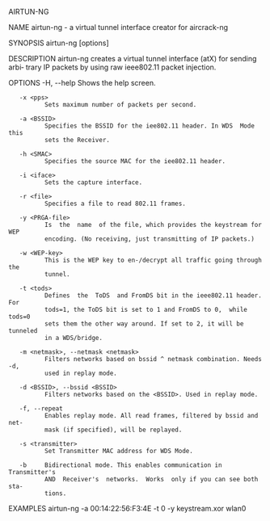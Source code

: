 AIRTUN-NG

NAME
       airtun-ng - a virtual tunnel interface creator for aircrack-ng

SYNOPSIS
       airtun-ng [options] <interface name>

DESCRIPTION
       airtun-ng  creates  a  virtual tunnel interface (atX) for sending arbi‐
       trary IP packets by using raw ieee802.11 packet injection.

OPTIONS
       -H, --help
              Shows the help screen.

       -x <pps>
              Sets maximum number of packets per second.

       -a <BSSID>
              Specifies the BSSID for the iee802.11 header. In WDS  Mode  this
              sets the Receiver.

       -h <SMAC>
              Specifies the source MAC for the iee802.11 header.

       -i <iface>
              Sets the capture interface.

       -r <file>
              Specifies a file to read 802.11 frames.

       -y <PRGA-file>
              Is  the  name  of the file, which provides the keystream for WEP
              encoding. (No receiving, just transmitting of IP packets.)

       -w <WEP-key>
              This is the WEP key to en-/decrypt all traffic going through the
              tunnel.

       -t <tods>
              Defines  the  ToDS  and FromDS bit in the ieee802.11 header. For
              tods=1, the ToDS bit is set to 1 and FromDS to 0,  while  tods=0
              sets them the other way around. If set to 2, it will be tunneled
              in a WDS/bridge.

       -m <netmask>, --netmask <netmask>
              Filters networks based on bssid ^ netmask combination. Needs -d,
              used in replay mode.

       -d <BSSID>, --bssid <BSSID>
              Filters networks based on the <BSSID>. Used in replay mode.

       -f, --repeat
              Enables replay mode. All read frames, filtered by bssid and net‐
              mask (if specified), will be replayed.

       -s <transmitter>
              Set Transmitter MAC address for WDS Mode.

       -b     Bidirectional mode. This enables communication in  Transmitter's
              AND  Receiver's  networks.  Works  only if you can see both sta‐
              tions.

EXAMPLES
       airtun-ng -a 00:14:22:56:F3:4E -t 0 -y keystream.xor wlan0
